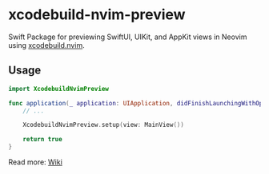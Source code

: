 # xcodebuild-nvim-preview

Swift Package for previewing SwiftUI, UIKit, and AppKit views in Neovim using [xcodebuild.nvim].

## Usage

```swift
import XcodebuildNvimPreview

func application(_ application: UIApplication, didFinishLaunchingWithOptions launchOptions: [UIApplication.LaunchOptionsKey: Any]?) -> Bool {
    // ...

    XcodebuildNvimPreview.setup(view: MainView())

    return true
}
```

Read more: [Wiki](https://github.com/wojciech-kulik/xcodebuild.nvim/wiki/Integrations#-previews)

[xcodebuild.nvim]: https://github.com/wojciech-kulik/xcodebuild.nvim
